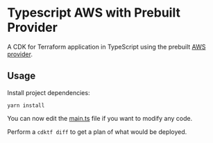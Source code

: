 # Typescript AWS with Prebuilt Provider

A CDK for Terraform application in TypeScript using the prebuilt [AWS provider](https://github.com/terraform-cdk-providers/cdktf-provider-aws).

## Usage

Install project dependencies:

```shell
yarn install
```

You can now edit the [main.ts](./main.ts) file if you want to modify any code.

Perform a `cdktf diff` to get a plan of what would be deployed.
